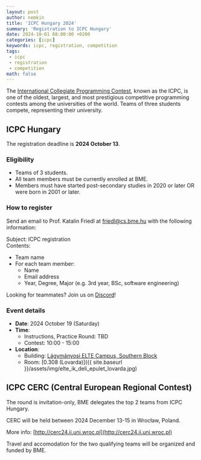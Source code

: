 ```yaml
---
layout: post
author: nemkin
title: 'ICPC Hungary 2024'
summary: 'Registration to ICPC Hungary'
date: 2024-10-01 08:00:00 +0200
categories: [icpc]
keywords: icpc, registration, competition
tags:
 - icpc
 - registration
 - competition
math: false
---
```


The [International Collegiate Programming Contest](https://icpc.global), known as the ICPC, is one of the oldest,
largest, and most prestigious competitive programming contests among the universities of the world. Teams of three
students compete, representing their university.

## ICPC Hungary

The registration deadline is **2024 October 13**.

### Eligibility

- Teams of 3 students.
- All team members must be currently enrolled at BME.
- Members must have started post-secondary studies in 2020 or later OR were born in 2001 or later.

### How to register

Send an email to Prof. Katalin Friedl at [friedl@cs.bme.hu](mailto:friedl@cs.bme.hu) with the following information:

Subject: ICPC registration  
Contents:
- Team name
- For each team member:
  - Name
  - Email address
  - Year, Degree, Major (e.g. 3rd year, BSc, software engineering)

Looking for teammates? Join us on [Discord](https://vprog.hu/discord)!

### Event details

- **Date**: 2024 October 19 (Saturday)
- **Time**:
  - Instructions, Practice Round: TBD
  - Contest: 10:00 - 15:00
- **Location**:
  - Building: [Lágymányosi ELTE Campus, Southern Block](https://goo.gl/maps/c3KgQrZBMH2mBtmq5)
  - Room: [0.308 (Lovarda)]({{ site.baseurl }}/assets/img/elte_ik_deli_epulet_lovarda.jpg)

## ICPC CERC (Central European Regional Contest)

The round is invitation-only, BME delegates the top 2 teams from ICPC Hungary.

CERC will be held between 2024 December 13-15 in Wrocław, Poland.

More info: [http://cerc24.ii.uni.wroc.pl](http://cerc24.ii.uni.wroc.pl)

Travel and accomodation for the two qualifying teams will be organized and funded by BME.
